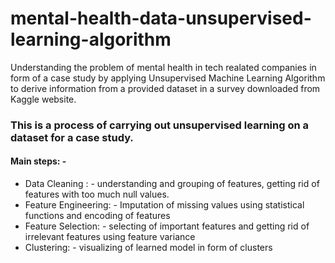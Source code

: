 # mental-health-data-unsupervised-learning-algorithm
Understanding the problem of mental health in tech realated companies in form of a case study by applying Unsupervised Machine Learning Algorithm to derive information from a provided dataset in a survey downloaded from Kaggle website.
### This is a process of carrying out unsupervised learning on a dataset for a case study.
#### Main steps: -
- Data Cleaning : - understanding and grouping of features, getting rid of features with too much null values. 
- Feature Engineering: - Imputation of missing values using statistical functions and encoding of features
- Feature Selection: - selecting of important features and getting rid of irrelevant features using feature variance
- Clustering: - visualizing of learned model in form of clusters
